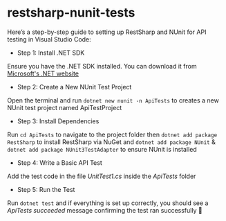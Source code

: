 # restsharp-nunit-tests

Here’s a step-by-step guide to setting up RestSharp and NUnit for API testing in Visual Studio Code:

- Step 1: Install .NET SDK

Ensure you have the .NET SDK installed. You can download it from [Microsoft's .NET website](https://dotnet.microsoft.com/en-us/download)

- Step 2: Create a New NUnit Test Project

Open the terminal and run `dotnet new nunit -n ApiTests` to creates a new NUnit test project named ApiTestProject

- Step 3: Install Dependencies

Run `cd ApiTests` to navigate to the project folder then  `dotnet add package RestSharp` to install RestSharp via NuGet and `dotnet add package NUnit` & 
`dotnet add package NUnit3TestAdapter` to ensure NUnit is installed

- Step 4: Write a Basic API Test

Add the test code in the file *UnitTest1.cs* inside the *ApiTests* folder 


- Step 5: Run the Test

Run `dotnet test` and if everything is set up correctly, you should see a *ApiTests succeeded* message confirming the test ran successfully 🚀